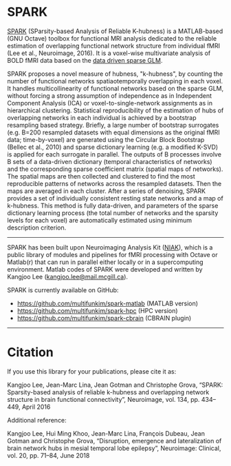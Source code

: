 # SPARK

[SPARK](https://www.sciencedirect.com/science/article/pii/S1053811916002548) (SParsity-based Analysis of Reliable K-hubness) is a MATLAB-based (GNU Octave) toolbox for functional MRI analysis dedicated to the reliable estimation of overlapping functional network structure from individual fMRI (Lee et al., Neuroimage, 2016). It is a voxel-wise multivariate analysis of BOLD fMRI data based on the [data driven sparse GLM](http://ieeexplore.ieee.org/document/5659483). 

SPARK proposes a novel measure of hubness, "k-hubness", by counting the number of functional networks spatiaotemporally overlapping in each voxel. It handles multicollinearity of functional networks based on the sparse GLM, without forcing a strong assumption of independence as in Independent Component Analysis (ICA) or voxel-to-single-network assignments as in hierarchical clustering. Statistical reproducibility of the estimation of hubs of overlapping networks in each individual is achieved by a bootstrap resampling based strategy. Briefly, a large number of bootstrap surrogates (e.g. B=200 resampled datasets with equal dimensions as the original fMRI data; time-by-voxel) are generated using the Circular Block Bootstrap (Bellec et al., 2010) and sparse dictionary learning (e.g. a modified K-SVD) is applied for each surrogate in parallel. The outputs of B processes involve B sets of a data-driven dictionary (temporal characteristics of networks) and the corresponding sparse coefficient matrix (spatial maps of networks). The spatial maps are then collected and clustered to find the most reproducible patterns of networks across the resampled datasets. Then the maps are averaged in each cluster. After a series of denoising, SPARK provides a set of individually consistent resting state networks and a map of k-hubness. This method is fully data-driven, and parameters of the sparse dictionary learning process (the total number of networks and the sparsity levels for each voxel) are automatically estimated using minimum description criterion.

------------

SPARK has been built upon Neuroimaging Analysis Kit ([NIAK](https://github.com/SIMEXP/niak)), which is a public library of modules and pipelines for fMRI processing with Octave or Matlab(r) that can run in parallel either locally or in a supercomputing environment. Matlab codes of SPARK were developed and written by Kangjoo Lee (kangjoo.lee@mail.mcgill.ca). 

SPARK is currently available on GitHub: 
 - https://github.com/multifunkim/spark-matlab (MATLAB version)
 - https://github.com/multifunkim/spark-hpc (HPC version)
 - https://github.com/multifunkim/spark-cbrain (CBRAIN plugin)

------------

# Citation

If you use this library for your publications, please cite it as:

Kangjoo Lee, Jean-Marc Lina, Jean Gotman and Christophe Grova, “SPARK: Sparsity-based analysis of reliable k-hubness and overlapping network structure in brain functional connectivity”, Neuroimage, vol. 134, pp. 434–449, April 2016

Additional reference:

Kangjoo Lee, Hui Ming Khoo, Jean-Marc Lina, François Dubeau, Jean Gotman and Christophe Grova, “Disruption, emergence and lateralization of brain network hubs in mesial temporal lobe epilepsy”, Neuroimage: Clinical, vol. 20, pp. 71–84, June 2018
